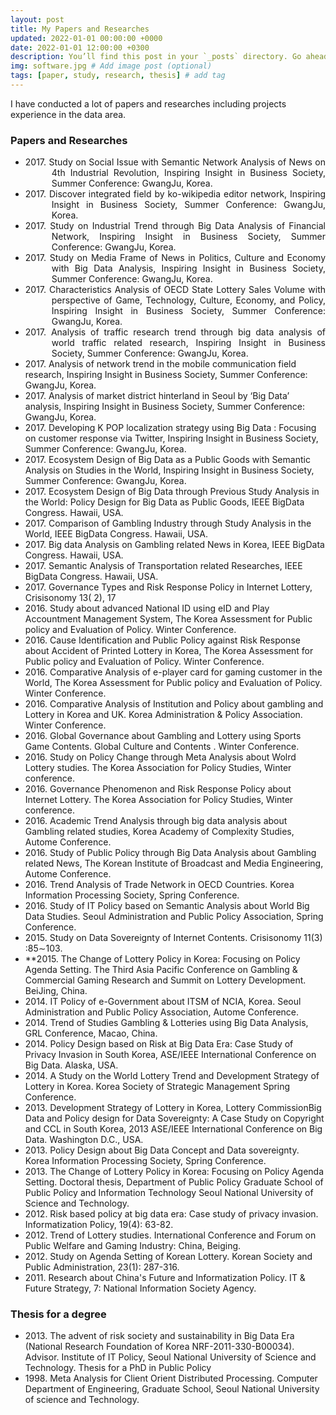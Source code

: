```yaml
---
layout: post
title: My Papers and Researches
updated: 2022-01-01 00:00:00 +0000
date: 2022-01-01 12:00:00 +0300
description: You’ll find this post in your `_posts` directory. Go ahead and edit it and re-build the site to see your changes. # Add post description (optional)
img: software.jpg # Add image post (optional)
tags: [paper, study, research, thesis] # add tag
---
```


I have conducted a lot of papers and researches including projects experience in the data area.

### Papers and Researches
- <div style='text-align: justify; text-indent: -3em; margin-left: 3em;'>2017. Study on Social Issue with Semantic Network Analysis of News on 4th Industrial Revolution, Inspiring Insight in Business Society, Summer Conference: GwangJu, Korea.</div>
- <div style='text-align: justify; text-indent: -3em; margin-left: 3em;'>2017. Discover integrated field by ko-wikipedia editor network, Inspiring Insight in Business Society, Summer Conference: GwangJu, Korea.</div>
- <div style='text-align: justify; text-indent: -3em; margin-left: 3em;'>2017. Study on Industrial Trend through Big Data Analysis of Financial Network, Inspiring Insight in Business Society, Summer Conference: GwangJu, Korea.</div>
- <div style='text-align: justify; text-indent: -3em; margin-left: 3em;'>2017. Study on Media Frame of News in Politics, Culture and Economy with Big Data Analysis, Inspiring Insight in Business Society, Summer Conference: GwangJu, Korea.</div>
- <div style='text-align: justify; text-indent: -3em; margin-left: 3em;'>2017. Characteristics Analysis of OECD State Lottery Sales Volume with perspective of Game, Technology, Culture, Economy, and Policy, Inspiring Insight in Business Society, Summer Conference: GwangJu, Korea.</div>
- <div style='text-align: justify; text-indent: -3em; margin-left: 3em;'>2017. Analysis of traffic research trend through big data analysis of world traffic related research, Inspiring Insight in Business Society, Summer Conference: GwangJu, Korea.</div>
- 2017\. Analysis of network trend in the mobile communication field research, Inspiring Insight in Business Society, Summer Conference: GwangJu, Korea.
- 2017\. Analysis of market district hinterland in Seoul by ‘Big Data’ analysis, Inspiring Insight in Business Society, Summer Conference: GwangJu, Korea.
- 2017\. Developing K POP localization strategy using Big Data : Focusing on customer response via Twitter, Inspiring Insight in Business Society, Summer Conference: GwangJu, Korea.
- 2017\. Ecosystem Design of Big Data as a Public Goods with Semantic Analysis on Studies in the World, Inspiring Insight in Business Society, Summer Conference: GwangJu, Korea.
- 2017\. Ecosystem Design of Big Data through Previous Study Analysis in the World: Policy Design for Big Data as Public Goods, IEEE BigData Congress. Hawaii, USA.
- 2017\. Comparison of Gambling Industry through Study Analysis in the World, IEEE BigData Congress. Hawaii, USA.
- 2017\. Big data Analysis on Gambling related News in Korea, IEEE BigData Congress. Hawaii, USA.
- 2017\. Semantic Analysis of Transportation related Researches, IEEE BigData Congress. Hawaii, USA.
- 2017\. Governance Types and Risk Response Policy in Internet Lottery, Crisisonomy 13( 2), 17
- 2016\. Study about advanced National ID using eID and Play Accountment Management System, The Korea Assessment for Public policy and Evaluation of Policy. Winter Conference.
- 2016\. Cause Identification and Public Policy against Risk Response about Accident of Printed Lottery in Korea, The Korea Assessment for Public policy and Evaluation of Policy. Winter Conference.
- 2016\. Comparative  Analysis  of  e-player  card  for  gaming  customer  in  the World,	The Korea Assessment for Public policy and Evaluation of Policy. Winter Conference.
- 2016\. Comparative Analysis of Institution and Policy about gambling and Lottery in Korea and UK. Korea Administration & Policy Association. Winter Conference.
- 2016\. Global Governance about Gambling and Lottery using Sports Game Contents. Global Culture and Contents . Winter Conference.
- 2016\. Study on Policy Change through Meta Analysis about Wolrd Lottery studies. The Korea Association for Policy Studies, Winter conference.
- 2016\. Governance Phenomenon and Risk Response Policy about Internet Lottery. The Korea Association for Policy Studies, Winter conference.
- 2016\. Academic Trend Analysis through big data analysis about Gambling related studies, Korea Academy of Complexity Studies, Autome Conference.
- 2016\. Study of Public Policy through Big Data Analysis about Gambling related News, The  Korean Institute of Broadcast and Media Engineering, Autome Conference.
- 2016\. Trend Analysis of Trade Network in OECD Countries. Korea Information Processing Society, Spring Conference.
- 2016\. Study of IT Policy based on Semantic Analysis about World Big Data Studies. Seoul Administration and Public Policy Association, Spring Conference.
- 2015\. Study on Data Sovereignty of Internet Contents. Crisisonomy 11(3) :85∼103.
- **2015\. The Change of Lottery Policy in Korea: Focusing on Policy Agenda Setting. The Third Asia Pacific Conference on Gambling & Commercial Gaming Research and Summit on Lottery Development. BeiJing, China.
- 2014\. IT Policy of e-Government about ITSM of NCIA, Korea. Seoul Administration   and Public Policy Association, Autome Conference.
- 2014\. Trend of Studies Gambling & Lotteries using Big Data Analysis, GRL Conference, Macao, China.
- 2014\. Policy Design based on Risk at Big Data Era: Case Study of Privacy Invasion in South Korea, ASE/IEEE International Conference on Big Data. Alaska, USA.
- 2014\. A Study on the World Lottery Trend and Development Strategy of Lottery in Korea. Korea Society of Strategic Management Spring Conference.
- 2013\. Development Strategy of Lottery in Korea, Lottery CommissionBig Data and Policy design for Data Sovereignty: A Case Study on Copyright and CCL in South Korea, 2013 ASE/IEEE International Conference on Big Data. Washington D.C., USA.
- 2013\. Policy  Design  about  Big  Data  Concept  and  Data  sovereignty. Korea Information Processing Society, Spring Conference.
- 2013\. The Change of Lottery Policy in Korea: Focusing on Policy Agenda Setting. Doctoral  thesis, Department of Public Policy Graduate School of Public Policy and Information Technology Seoul National University of Science and Technology.
- 2012\. Risk based policy at big data era: Case  study  of  privacy  invasion.  Informatization  Policy, 19(4): 63-82.
- 2012\. Trend of Lottery studies. International Conference and Forum on Public Welfare and Gaming Industry: China, Beiging.
- 2012\. Study on Agenda Setting of Korean Lottery. Korean Society and Public Administration, 23(1): 287-316.
- 2011\. Research about China's Future and Informatization Policy. IT & Future Strategy, 7: National Information Society Agency.

### Thesis for a degree
- 2013\. The advent of risk society and sustainability in Big Data Era (National Research Foundation of Korea NRF-2011-330-B00034). Advisor. Institute of IT Policy, Seoul National University of Science and Technology. Thesis for a PhD in Public Policy
- 1998\. Meta Analysis for Client Orient Distributed Processing. Computer Department of Engineering, Graduate School, Seoul National University of science and Technology.
